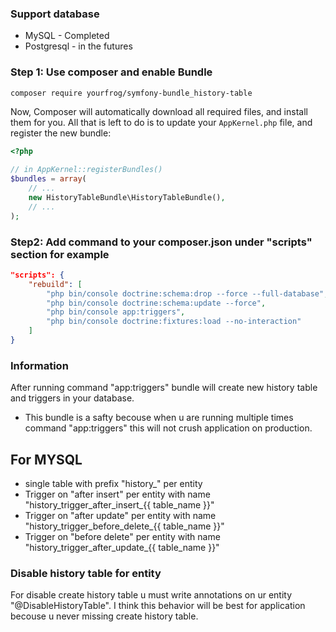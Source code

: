 ### Support database
- MySQL - Completed
- Postgresql - in the futures

### Step 1: Use composer and enable Bundle

```bash
composer require yourfrog/symfony-bundle_history-table
```

Now, Composer will automatically download all required files, and install them
for you. All that is left to do is to update your ``AppKernel.php`` file, and
register the new bundle:

```php
<?php

// in AppKernel::registerBundles()
$bundles = array(
    // ...
    new HistoryTableBundle\HistoryTableBundle(),
    // ...
);
```


### Step2: Add command to your composer.json under "scripts" section for example
```json
"scripts": {
	"rebuild": [
	    "php bin/console doctrine:schema:drop --force --full-database",
	    "php bin/console doctrine:schema:update --force",
	    "php bin/console app:triggers",
	    "php bin/console doctrine:fixtures:load --no-interaction"
	]
}
```


### Information
After running command "app:triggers" bundle will create new history table and triggers in your database.
- This bundle is a safty becouse when u are running multiple times command "app:triggers" this will not crush application on production.

## For MYSQL
- single table with prefix "history_" per entity
- Trigger on "after insert" per entity with name "history_trigger_after_insert_{{ table_name }}"
- Trigger on "after update" per entity with name "history_trigger_before_delete_{{ table_name }}"
- Trigger on "before delete" per entity with name "history_trigger_after_update_{{ table_name }}"


### Disable history table for entity
For disable create history table u must write annotations on ur entity "@DisableHistoryTable". I think this behavior will be best for application becouse u never missing create history table.
